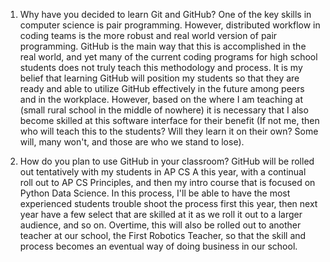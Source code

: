 1. Why have you decided to learn Git and GitHub?
	One of the key skills in computer science is pair programming. However, distributed workflow in coding teams is the more robust and real world version of pair programming. 
	GitHub is the main way that this is accomplished in the real world, and yet many of the current coding programs for high school students does not truly teach this methodology and process. 
	It is my belief that learning GitHub will position my students so that they are ready and able to utilize GitHub effectively in the future among peers and in the workplace. 
	However, based on the where I am teaching at (small rural school in the middle of nowhere) it is necessary that I also become skilled at this software interface for their benefit
	(If not me, then who will teach this to the students? Will they learn it on their own? Some will, many won't, and those are who we stand to lose). 

2. How do you plan to use GitHub in your classroom?
	GitHub will be rolled out tentatively with my students in AP CS A this year, with a continual roll out to AP CS Principles, and then my intro course that is focused on Python Data Science. 
	In this process, I'll be able to have the most experienced students trouble shoot the process first this year, then next year have a few select that are skilled at it as we roll it out to a larger audience, and so on. 
	Overtime, this will also be rolled out to another teacher at our school, the First Robotics Teacher, so that the skill and process becomes an eventual way of doing business in our school. 